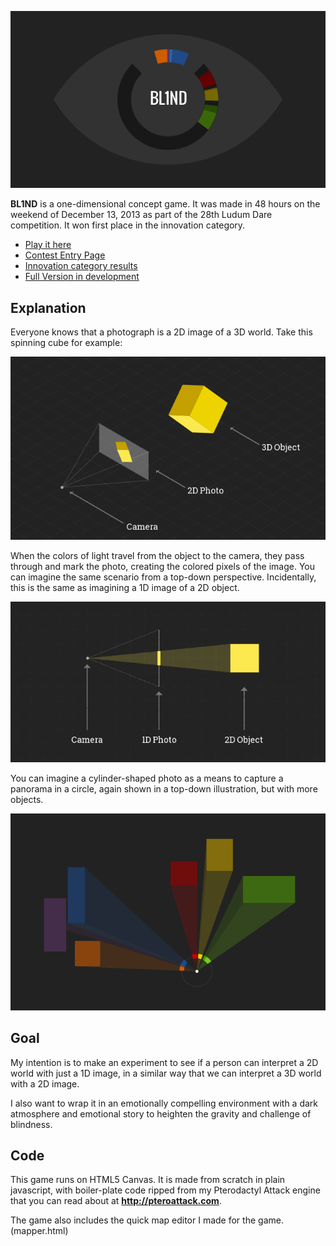 ![BL1ND](promo/bl1nd.png)

__BL1ND__ is a one-dimensional concept game.  It was made in 48 hours on the
weekend of December 13, 2013 as part of the 28th Ludum Dare competition.  It
won first place in the innovation category.

- [Play it here](http://shaunew.github.io/bl1nd-ld28)
- [Contest Entry Page](http://www.ludumdare.com/compo/ludum-dare-28/?action=preview&uid=31638)
- [Innovation category results](http://www.ludumdare.com/compo/ludum-dare-28/?action=top&cat=Innovation)
- [Full Version in development](http://github.com/shaunew/bl1nd)

## Explanation

Everyone knows that a photograph is a 2D image of a 3D world. Take this
spinning cube for example:

![photo3d](promo/photo3d.gif)

When the colors of light travel from the object to the camera, they pass
through and mark the photo, creating the colored pixels of the image. You can
imagine the same scenario from a top-down perspective. Incidentally, this is
the same as imagining a 1D image of a 2D object.

![photo2d](promo/photo2d.gif)

You can imagine a cylinder-shaped photo as a means to capture a panorama in a
circle, again shown in a top-down illustration, but with more objects.

![pano](promo/pano.gif)

## Goal

My intention is to make an experiment to see if a person can interpret a 2D
world with just a 1D image, in a similar way that we can interpret a 3D world
with a 2D image.

I also want to wrap it in an emotionally compelling environment with a dark
atmosphere and emotional story to heighten the gravity and challenge of
blindness.

## Code

This game runs on HTML5 Canvas.  It is made from scratch in plain javascript, with
boiler-plate code ripped from my Pterodactyl Attack engine that you can read about at
__<http://pteroattack.com>__.

The game also includes the quick map editor I made for the game.  (mapper.html)
